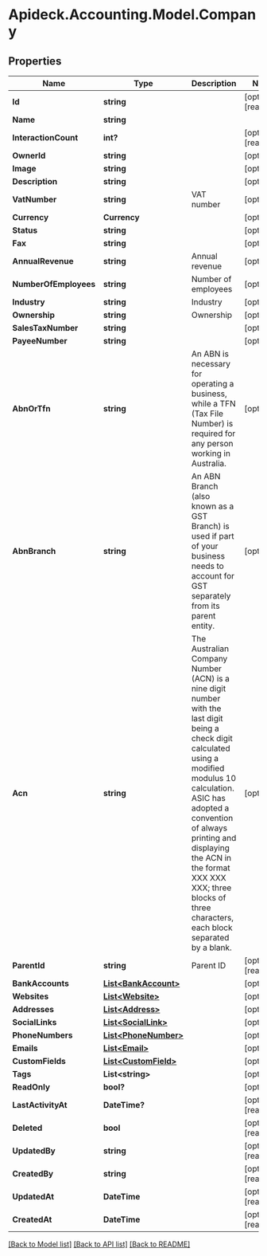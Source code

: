 # Apideck.Accounting.Model.Company

## Properties

Name | Type | Description | Notes
------------ | ------------- | ------------- | -------------
**Id** | **string** |  | [optional] [readonly] 
**Name** | **string** |  | 
**InteractionCount** | **int?** |  | [optional] [readonly] 
**OwnerId** | **string** |  | [optional] 
**Image** | **string** |  | [optional] 
**Description** | **string** |  | [optional] 
**VatNumber** | **string** | VAT number | [optional] 
**Currency** | **Currency** |  | [optional] 
**Status** | **string** |  | [optional] 
**Fax** | **string** |  | [optional] 
**AnnualRevenue** | **string** | Annual revenue | [optional] 
**NumberOfEmployees** | **string** | Number of employees | [optional] 
**Industry** | **string** | Industry | [optional] 
**Ownership** | **string** | Ownership | [optional] 
**SalesTaxNumber** | **string** |  | [optional] 
**PayeeNumber** | **string** |  | [optional] 
**AbnOrTfn** | **string** | An ABN is necessary for operating a business, while a TFN (Tax File Number) is required for any person working in Australia. | [optional] 
**AbnBranch** | **string** | An ABN Branch (also known as a GST Branch) is used if part of your business needs to account for GST separately from its parent entity. | [optional] 
**Acn** | **string** | The Australian Company Number (ACN) is a nine digit number with the last digit being a check digit calculated using a modified modulus 10 calculation. ASIC has adopted a convention of always printing and displaying the ACN in the format XXX XXX XXX; three blocks of three characters, each block separated by a blank. | [optional] 
**ParentId** | **string** | Parent ID | [optional] [readonly] 
**BankAccounts** | [**List&lt;BankAccount&gt;**](BankAccount.md) |  | [optional] 
**Websites** | [**List&lt;Website&gt;**](Website.md) |  | [optional] 
**Addresses** | [**List&lt;Address&gt;**](Address.md) |  | [optional] 
**SocialLinks** | [**List&lt;SocialLink&gt;**](SocialLink.md) |  | [optional] 
**PhoneNumbers** | [**List&lt;PhoneNumber&gt;**](PhoneNumber.md) |  | [optional] 
**Emails** | [**List&lt;Email&gt;**](Email.md) |  | [optional] 
**CustomFields** | [**List&lt;CustomField&gt;**](CustomField.md) |  | [optional] 
**Tags** | **List&lt;string&gt;** |  | [optional] 
**ReadOnly** | **bool?** |  | [optional] 
**LastActivityAt** | **DateTime?** |  | [optional] [readonly] 
**Deleted** | **bool** |  | [optional] [readonly] 
**UpdatedBy** | **string** |  | [optional] [readonly] 
**CreatedBy** | **string** |  | [optional] [readonly] 
**UpdatedAt** | **DateTime** |  | [optional] [readonly] 
**CreatedAt** | **DateTime** |  | [optional] [readonly] 

[[Back to Model list]](../README.md#documentation-for-models) [[Back to API list]](../README.md#documentation-for-api-endpoints) [[Back to README]](../README.md)

